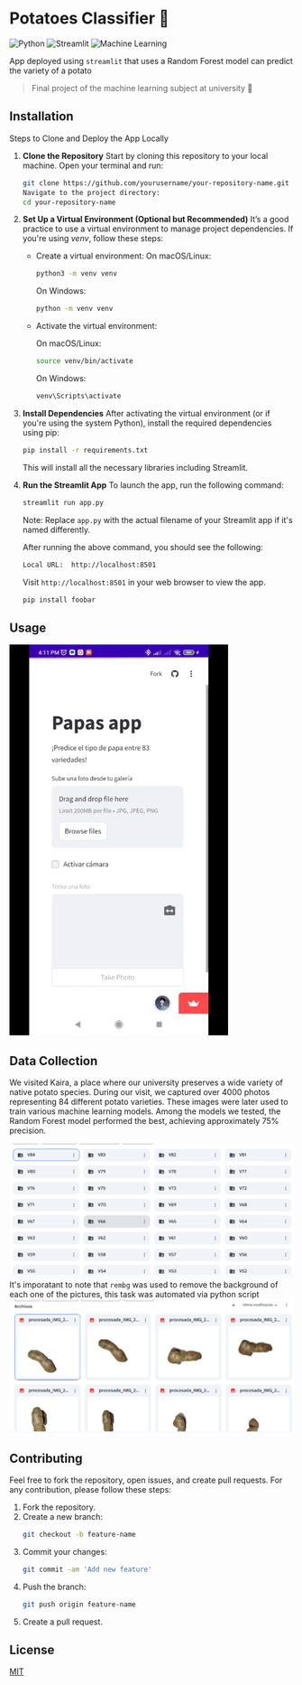 # Potatoes Classifier 🥔
![Python](https://img.shields.io/badge/Python-3.8%2B-blue) ![Streamlit](https://img.shields.io/badge/Streamlit-1.0-brightgreen) ![Machine Learning](https://img.shields.io/badge/Machine%20Learning-Random%20Forest-orange)

App deployed using `streamlit` that uses a Random Forest model can predict the variety of a potato
> Final project of the machine learning subject at university 🎉


## Installation
Steps to Clone and Deploy the App Locally
1. **Clone the Repository**
Start by cloning this repository to your local machine. Open your terminal and run:
    ```bash
    git clone https://github.com/yourusername/your-repository-name.git
    Navigate to the project directory:
    cd your-repository-name
    ```
2. **Set Up a Virtual Environment (Optional but Recommended)**
It’s a good practice to use a virtual environment to manage project dependencies. If you're using *venv*, follow these steps:

    * Create a virtual environment:
    On macOS/Linux:

        ```bash
        python3 -m venv venv
        ```

        On Windows:

        ```bash
        python -m venv venv
        ```

    * Activate the virtual environment:

        On macOS/Linux:

        ```bash
        source venv/bin/activate
        ```

        On Windows:

        ```bash
        venv\Scripts\activate
        ```
3. **Install Dependencies**
After activating the virtual environment (or if you're using the system Python), install the required dependencies using pip:

    ```bash
    pip install -r requirements.txt
    ```
    This will install all the necessary libraries including Streamlit.

4. **Run the Streamlit App**
    To launch the app, run the following command:

    ```bash
    streamlit run app.py
    ```
    Note: Replace `app.py` with the actual filename of your Streamlit app if it's named differently.

    After running the above command, you should see the following:

    ```bash
    Local URL:  http://localhost:8501
    ```
    Visit `http://localhost:8501` in your web browser to view the app.

    ```bash
    pip install foobar
    ```

## Usage
![App Demo](./gif-e.gif)


## Data Collection

We visited Kaira, a place where our university preserves a wide variety of native potato species. During our visit, we captured over 4000 photos representing 84 different potato varieties. These images were later used to train various machine learning models. Among the models we tested, the Random Forest model performed the best, achieving approximately 75% precision.

![Directories of potatoes](papas-directories.png)
It's imporatant to note that `rembg` was used to remove the background of each one of the pictures, this task was automated via python script
![Processed potatoes](processed-potatoes.png)

## Contributing
Feel free to fork the repository, open issues, and create pull requests. For any contribution, please follow these steps:

1. Fork the repository.
2. Create a new branch:
    ```bash
    git checkout -b feature-name
    ```
3. Commit your changes:
    ```bash
    git commit -am 'Add new feature'
    ```
4. Push the branch:
    ```bash
    git push origin feature-name
    ```
5. Create a pull request.

## License

[MIT](https://choosealicense.com/licenses/mit/)

